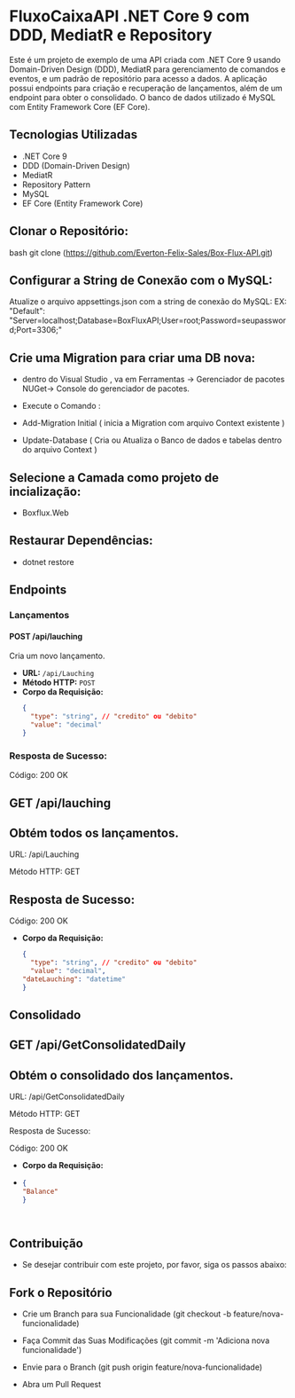 # FluxoCaixaAPI .NET Core 9 com DDD, MediatR e Repository 
Este é um projeto de exemplo de uma API criada com .NET Core 9 usando Domain-Driven Design (DDD), MediatR para gerenciamento de comandos e eventos, e um padrão de repositório para acesso a dados. A aplicação possui endpoints para criação e recuperação de lançamentos, além de um endpoint para obter o consolidado. O banco de dados utilizado é MySQL com Entity Framework Core (EF Core).

## Tecnologias Utilizadas

- .NET Core 9
- DDD (Domain-Driven Design)
- MediatR
- Repository Pattern
- MySQL
- EF Core (Entity Framework Core)
  
## Clonar o Repositório:
bash
git clone (https://github.com/Everton-Felix-Sales/Box-Flux-API.git)

## Configurar a String de Conexão com o MySQL: 
Atualize o arquivo appsettings.json com a string de conexão do MySQL:
EX:
"Default": "Server=localhost;Database=BoxFluxAPI;User=root;Password=seupassword;Port=3306;"

## Crie uma Migration para criar uma DB nova:
- dentro do Visual Studio , va em Ferramentas -> Gerenciador de pacotes NUGet-> Console do gerenciador de pacotes.
 
- Execute o Comando :
- Add-Migration Initial  ( inicia a Migration com arquivo Context existente )
- Update-Database ( Cria ou Atualiza o Banco de dados e tabelas dentro do arquivo Context )
 
## Selecione a Camada como projeto de incialização:
- Boxflux.Web

## Restaurar Dependências:
- dotnet restore
 
## Endpoints

### Lançamentos

#### POST /api/lauching

Cria um novo lançamento.

- **URL:** `/api/Lauching`
- **Método HTTP:** `POST`
- **Corpo da Requisição:**
  ```json
  {
    "type": "string", // "credito" ou "debito"
    "value": "decimal"
  }
### Resposta de Sucesso:

 Código: 200 OK

## GET /api/lauching
## Obtém todos os lançamentos.

URL: /api/Lauching

Método HTTP: GET

## Resposta de Sucesso:

 Código: 200 OK

- **Corpo da Requisição:**
  ```json
  {
    "type": "string", // "credito" ou "debito"
    "value": "decimal",
  "dateLauching": "datetime"
  }

## Consolidado
## GET /api/GetConsolidatedDaily
## Obtém o consolidado dos lançamentos.

URL: /api/GetConsolidatedDaily

Método HTTP: GET

Resposta de Sucesso:

Código: 200 OK

- **Corpo da Requisição:**
-  ```json
   {
   "Balance"
   }

 
## Contribuição
- Se desejar contribuir com este projeto, por favor, siga os passos abaixo:

## Fork o Repositório

- Crie um Branch para sua Funcionalidade (git checkout -b feature/nova-funcionalidade)

- Faça Commit das Suas Modificações (git commit -m 'Adiciona nova funcionalidade')

- Envie para o Branch (git push origin feature/nova-funcionalidade)

- Abra um Pull Request
